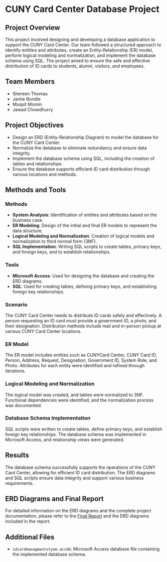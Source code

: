 # CUNY Card Center Database Project

## Project Overview

This project involved designing and developing a database application to support the CUNY Card Center. Our team followed a structured approach to identify entities and attributes, create an Entity-Relationship (ER) model, perform logical modeling and normalization, and implement the database schema using SQL. The project aimed to ensure the safe and effective distribution of ID cards to students, alumni, visitors, and employees.

## Team Members

- Shereen Thomas
- Jamie Bondie
- Muqsit Momin
- Jawad Chowdhurry

## Project Objectives

- Design an ERD (Entity-Relationship Diagram) to model the database for the CUNY Card Center.
- Normalize the database to eliminate redundancy and ensure data integrity.
- Implement the database schema using SQL, including the creation of tables and relationships.
- Ensure the database supports efficient ID card distribution through various locations and methods.

## Methods and Tools

### Methods
- **System Analysis**: Identification of entities and attributes based on the business case.
- **ER Modeling**: Design of the initial and final ER models to represent the data structure.
- **Logical Modeling and Normalization**: Creation of logical models and normalization to third normal form (3NF).
- **SQL Implementation**: Writing SQL scripts to create tables, primary keys, and foreign keys, and to establish relationships.

### Tools
- **Microsoft Access**: Used for designing the database and creating the ERD diagrams.
- **SQL**: Used for creating tables, defining primary keys, and establishing foreign key relationships.

### Scenario
The CUNY Card Center needs to distribute ID cards safely and effectively. A person requesting an ID card must provide a government ID, a photo, and their designation. Distribution methods include mail and in-person pickup at various CUNY Card Center locations.

### ER Model
The ER model includes entities such as CUNYCard Center, CUNY Card ID, Person, Address, Request, Designation, Government ID, System Role, and Photo. Attributes for each entity were identified and refined through iterations.

### Logical Modeling and Normalization
The logical model was created, and tables were normalized to 3NF. Functional dependencies were identified, and the normalization process was documented.

### Database Schema Implementation
SQL scripts were written to create tables, define primary keys, and establish foreign key relationships. The database schema was implemented in Microsoft Access, and relationship views were generated.

## Results

The database schema successfully supports the operations of the CUNY Card Center, allowing for efficient ID card distribution. The ERD diagrams and SQL scripts ensure data integrity and support various business requirements.

## ERD Diagrams and Final Report

For detailed information on the ERD diagrams and the complete project documentation, please refer to the [Final Report](link-to-final-report) and the ERD diagrams included in the report.

## Additional Files

- `idcardmanagmentstyem.accdb`: Microsoft Access database file containing the implemented database schema.


